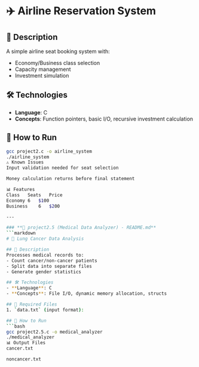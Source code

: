 # ✈️ Airline Reservation System

## 📝 Description
A simple airline seat booking system with:
- Economy/Business class selection
- Capacity management
- Investment simulation

## 🛠 Technologies
- **Language**: C
- **Concepts**: Function pointers, basic I/O, recursive investment calculation

## 🚀 How to Run
```bash
gcc project2.c -o airline_system
./airline_system
⚠️ Known Issues
Input validation needed for seat selection

Money calculation returns before final statement

📊 Features
Class	Seats	Price
Economy	6	$100
Business	6	$200

---

### **📂 project2.5 (Medical Data Analyzer) - README.md**
```markdown
# 🏥 Lung Cancer Data Analysis

## 📝 Description
Processes medical records to:
- Count cancer/non-cancer patients
- Split data into separate files
- Generate gender statistics

## 🛠 Technologies
- **Language**: C
- **Concepts**: File I/O, dynamic memory allocation, structs

## 📂 Required Files
1. `data.txt` (input format):

## 🚀 How to Run
```bash
gcc project2.5.c -o medical_analyzer
./medical_analyzer
📊 Output Files
cancer.txt

noncancer.txt
